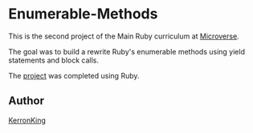 # Enumerable-Methods

This is the second project of the Main Ruby curriculum at [Microverse](https://www.microverse.org).

The goal was to build a rewrite Ruby's enumerable methods using yield statements and block calls.

The [project](https://www.theodinproject.com/courses/ruby-programming/lessons/advanced-building-blocks) was completed using Ruby.

## Author

[KerronKing](https://github.com/KerronKing)
